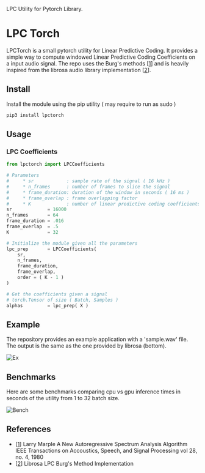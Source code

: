 LPC Utility for Pytorch Library.

# LPC Torch

LPCTorch is a small pytorch utility for Linear Predictive Coding. It provides a simple way to compute windowed Linear Predictive Coding Coefficients on a input audio signal. The repo uses the Burg's methods [[1]] and is heavily inspired from the librosa audio library implementation [[2]].

## Install

Install the module using the pip utility ( may require to run as sudo )

```bash
pip3 install lpctorch
```

## Usage

### LPC Coefficients

```python
from lpctorch import LPCCoefficients

# Parameters
#     * sr            : sample rate of the signal ( 16 kHz )
#     * n_frames      : number of frames to slice the signal
#     * frame_duration: duration of the window in seconds ( 16 ms )
#     * frame_overlap : frame overlapping factor
#     * K             : number of linear predictive coding coefficients
sr             = 16000
n_frames       = 64
frame_duration = .016
frame_overlap  = .5
K              = 32

# Initialize the module given all the parameters
lpc_prep       = LPCCoefficients(
    sr,
    n_frames,
    frame_duration,
    frame_overlap,
    order = ( K - 1 )
)

# Get the coefficients given a signal
# torch.Tensor of size ( Batch, Samples )
alphas         = lpc_prep( X )
```

## Example

The repository provides an example application with a 'sample.wav' file.
The output is the same as the one provided by librosa (bottom).

![ Ex ]( ./examples/comparison.png )

## Benchmarks

Here are some benchmarks comparing cpu vs gpu inference times in seconds of the utility from 1 to 32 batch size.

![ Bench ]( ./examples/benchmark.png )

## References

* [[1]] Larry Marple A New Autoregressive Spectrum Analysis Algorithm IEEE Transactions on Accoustics, Speech, and Signal Processing vol 28, no. 4, 1980
* [[2]] Librosa LPC Burg's Method Implementation

[1]: https://ieeexplore.ieee.org/document/1163429
[2]: https://librosa.github.io/librosa/_modules/librosa/core/audio.html#lpc
